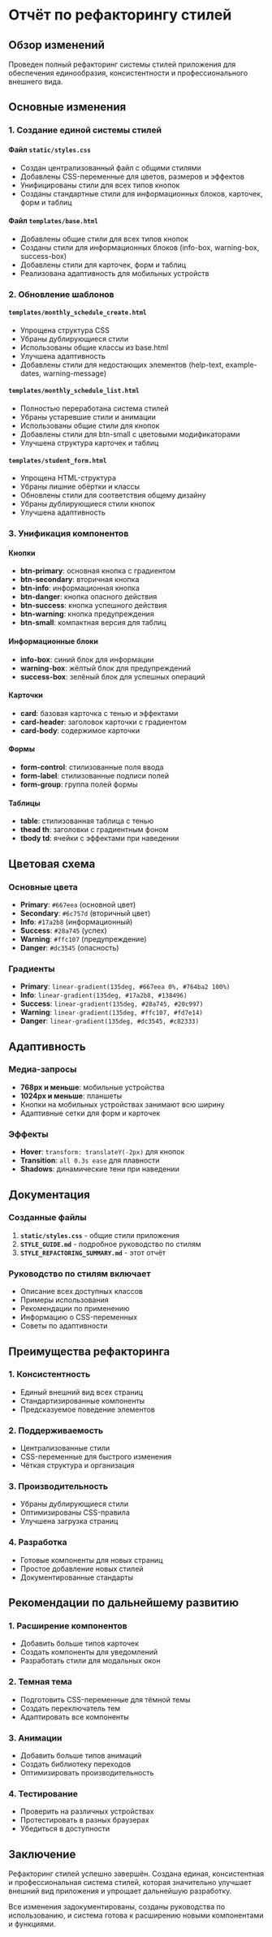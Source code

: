 # Отчёт по рефакторингу стилей

## Обзор изменений

Проведен полный рефакторинг системы стилей приложения для обеспечения единообразия, консистентности и профессионального внешнего вида.

## Основные изменения

### 1. Создание единой системы стилей

#### Файл `static/styles.css`
- Создан централизованный файл с общими стилями
- Добавлены CSS-переменные для цветов, размеров и эффектов
- Унифицированы стили для всех типов кнопок
- Созданы стандартные стили для информационных блоков, карточек, форм и таблиц

#### Файл `templates/base.html`
- Добавлены общие стили для всех типов кнопок
- Созданы стили для информационных блоков (info-box, warning-box, success-box)
- Добавлены стили для карточек, форм и таблиц
- Реализована адаптивность для мобильных устройств

### 2. Обновление шаблонов

#### `templates/monthly_schedule_create.html`
- Упрощена структура CSS
- Убраны дублирующиеся стили
- Использованы общие классы из base.html
- Улучшена адаптивность
- Добавлены стили для недостающих элементов (help-text, example-dates, warning-message)

#### `templates/monthly_schedule_list.html`
- Полностью переработана система стилей
- Убраны устаревшие стили и анимации
- Использованы общие стили для кнопок
- Добавлены стили для btn-small с цветовыми модификаторами
- Улучшена структура карточек и таблиц

#### `templates/student_form.html`
- Упрощена HTML-структура
- Убраны лишние обёртки и классы
- Обновлены стили для соответствия общему дизайну
- Убраны дублирующиеся стили кнопок
- Улучшена адаптивность

### 3. Унификация компонентов

#### Кнопки
- **btn-primary**: основная кнопка с градиентом
- **btn-secondary**: вторичная кнопка
- **btn-info**: информационная кнопка
- **btn-danger**: кнопка опасного действия
- **btn-success**: кнопка успешного действия
- **btn-warning**: кнопка предупреждения
- **btn-small**: компактная версия для таблиц

#### Информационные блоки
- **info-box**: синий блок для информации
- **warning-box**: жёлтый блок для предупреждений
- **success-box**: зелёный блок для успешных операций

#### Карточки
- **card**: базовая карточка с тенью и эффектами
- **card-header**: заголовок карточки с градиентом
- **card-body**: содержимое карточки

#### Формы
- **form-control**: стилизованные поля ввода
- **form-label**: стилизованные подписи полей
- **form-group**: группа полей формы

#### Таблицы
- **table**: стилизованная таблица с тенью
- **thead th**: заголовки с градиентным фоном
- **tbody td**: ячейки с эффектами при наведении

## Цветовая схема

### Основные цвета
- **Primary**: `#667eea` (основной цвет)
- **Secondary**: `#6c757d` (вторичный цвет)
- **Info**: `#17a2b8` (информационный)
- **Success**: `#28a745` (успех)
- **Warning**: `#ffc107` (предупреждение)
- **Danger**: `#dc3545` (опасность)

### Градиенты
- **Primary**: `linear-gradient(135deg, #667eea 0%, #764ba2 100%)`
- **Info**: `linear-gradient(135deg, #17a2b8, #138496)`
- **Success**: `linear-gradient(135deg, #28a745, #20c997)`
- **Warning**: `linear-gradient(135deg, #ffc107, #fd7e14)`
- **Danger**: `linear-gradient(135deg, #dc3545, #c82333)`

## Адаптивность

### Медиа-запросы
- **768px и меньше**: мобильные устройства
- **1024px и меньше**: планшеты
- Кнопки на мобильных устройствах занимают всю ширину
- Адаптивные сетки для форм и карточек

### Эффекты
- **Hover**: `transform: translateY(-2px)` для кнопок
- **Transition**: `all 0.3s ease` для плавности
- **Shadows**: динамические тени при наведении

## Документация

### Созданные файлы
1. **`static/styles.css`** - общие стили приложения
2. **`STYLE_GUIDE.md`** - подробное руководство по стилям
3. **`STYLE_REFACTORING_SUMMARY.md`** - этот отчёт

### Руководство по стилям включает
- Описание всех доступных классов
- Примеры использования
- Рекомендации по применению
- Информацию о CSS-переменных
- Советы по адаптивности

## Преимущества рефакторинга

### 1. Консистентность
- Единый внешний вид всех страниц
- Стандартизированные компоненты
- Предсказуемое поведение элементов

### 2. Поддерживаемость
- Централизованные стили
- CSS-переменные для быстрого изменения
- Чёткая структура и организация

### 3. Производительность
- Убраны дублирующиеся стили
- Оптимизированы CSS-правила
- Улучшена загрузка страниц

### 4. Разработка
- Готовые компоненты для новых страниц
- Простое добавление новых стилей
- Документированные стандарты

## Рекомендации по дальнейшему развитию

### 1. Расширение компонентов
- Добавить больше типов карточек
- Создать компоненты для уведомлений
- Разработать стили для модальных окон

### 2. Темная тема
- Подготовить CSS-переменные для тёмной темы
- Создать переключатель тем
- Адаптировать все компоненты

### 3. Анимации
- Добавить больше типов анимаций
- Создать библиотеку переходов
- Оптимизировать производительность

### 4. Тестирование
- Проверить на различных устройствах
- Протестировать в разных браузерах
- Убедиться в доступности

## Заключение

Рефакторинг стилей успешно завершён. Создана единая, консистентная и профессиональная система стилей, которая значительно улучшает внешний вид приложения и упрощает дальнейшую разработку.

Все изменения задокументированы, созданы руководства по использованию, и система готова к расширению новыми компонентами и функциями.
